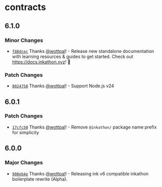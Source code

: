 # contracts

## 6.1.0

### Minor Changes

- [`f88dcec`](https://github.com/scio-labs/inkathon/commit/f88dcece84adb61a60a218a307f2de0697be5d88) Thanks [@wottpal](https://github.com/wottpal)! - Release new standalone documentation with learning resources & guides to get started. Check out https://docs.inkathon.xyz! 🚀

### Patch Changes

- [`8024758`](https://github.com/scio-labs/inkathon/commit/8024758a0ed26a1d64dbe084121f8d3cff1766fc) Thanks [@wottpal](https://github.com/wottpal)! - Support Node.js v24

## 6.0.1

### Patch Changes

- [`17cfc50`](https://github.com/scio-labs/inkathon/commit/17cfc50aaec65a9e52e664eb6ba40ac5f1fb04d4) Thanks [@wottpal](https://github.com/wottpal)! - Remove `@inkathon/` package name prefix for simplicity

## 6.0.0

### Major Changes

- [`980eb4e`](https://github.com/scio-labs/inkathon/commit/980eb4e76b882a98aad95d3b2f561581afa361d1) Thanks [@wottpal](https://github.com/wottpal)! - Releasing ink v6 compatible inkathon boilerplate rewrite (Alpha).
